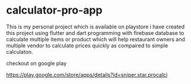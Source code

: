 # calculator-pro-app
This is my personal project which is available on playstore
i have created this project using flutter and dart programming with firebase database to calculate multiple items or product which will help restaurant owners and multiple vendor to calculate prices quickly as compaired to simple calculaton.

checkout on google play

https://play.google.com/store/apps/details?id=sniper.star.procalci
